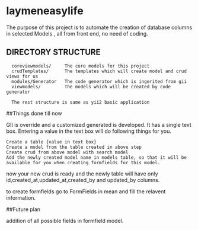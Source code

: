 # laymeneasylife

The purpose of this project is to automate the creation of database columns in selected Models , all from front end, no need of coding.


DIRECTORY STRUCTURE
-------------------

     
      coreviewmodels/     The core models for this project
      crudTemplates/      The templates which will create model and crud views for us
      modules/Generator   The code generator which is ingerited from gii
      viewmodels/         The models which will be created by code generator
      
	  The rest structure is same as yii2 basic application

##Things done till now

GII is override and a customized generated is developed. It has a single text box. Entering a value in the text box will do following things for you.
~~~
Create a table {value in text box}
Create a model from the table created in above step
Create crud from above model with search model
Add the newly created model name in models table, so that it will be available for you when creating formfields for this model.
~~~


now your new crud is ready and the newly table will have only id,created_at,updated_at,created_by and updated_by columns.


to create formfields go to FormFields in mean and fill the relavent information.



##Future plan

addition of all possible fields in formfield model.